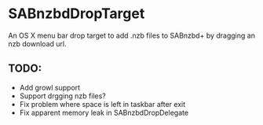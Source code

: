 SABnzbdDropTarget
======

An OS X menu bar drop target to add .nzb files to SABnzbd+ by dragging an nzb download url.


TODO:
---
* Add growl support
* Support drgging nzb files?
* Fix problem where space is left in taskbar after exit
* Fix apparent memory leak in SABnzbdDropDelegate
